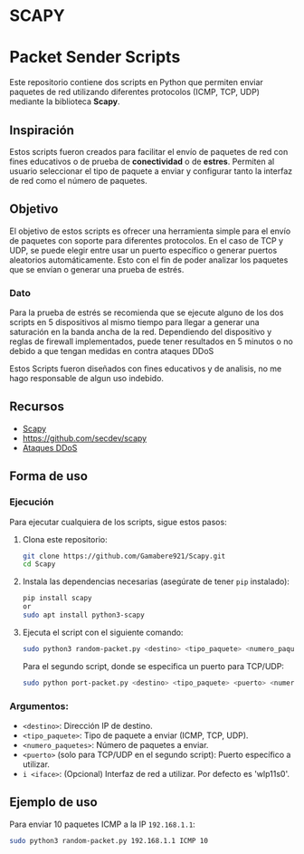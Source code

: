 # SCAPY

# Packet Sender Scripts

Este repositorio contiene dos scripts en Python que permiten enviar paquetes de red utilizando diferentes protocolos (ICMP, TCP, UDP) mediante la biblioteca **Scapy**. 

## Inspiración

Estos scripts fueron creados para facilitar el envío de paquetes de red con fines educativos o de prueba de **conectividad** o de **estres**. Permiten al usuario seleccionar el tipo de paquete a enviar y configurar tanto la interfaz de red como el número de paquetes.

## Objetivo

El objetivo de estos scripts es ofrecer una herramienta simple para el envío de paquetes con soporte para diferentes protocolos. En el caso de TCP y UDP, se puede elegir entre usar un puerto específico o generar puertos aleatorios automáticamente. Esto con el fin de poder analizar los paquetes que se envían o generar una prueba de estrés.

### Dato

Para la prueba de estrés se recomienda que se ejecute alguno de los dos scripts en 5 dispositivos al mismo tiempo para llegar a generar una saturación en la banda ancha de la red. Dependiendo del dispositivo y reglas de firewall implementados, puede tener resultados en 5 minutos o no debido a que tengan medidas en contra ataques DDoS

Estos Scripts fueron diseñados con fines educativos y de analisis, no me hago responsable de algun uso indebido.

## Recursos

- [Scapy](https://scapy.net)
- https://github.com/secdev/scapy
- [Ataques DDoS](https://latam.kaspersky.com/resource-center/threats/ddos-attacks?srsltid=AfmBOorDCuhyqzXk0F257KMirNrMXNevy25eW_0XV8wjrZuoDZC-AcWN)

## Forma de uso

### Ejecución

Para ejecutar cualquiera de los scripts, sigue estos pasos:

1. Clona este repositorio:
    
    ```bash
    git clone https://github.com/Gamabere921/Scapy.git
    cd Scapy
    
    ```
    
2. Instala las dependencias necesarias (asegúrate de tener `pip` instalado):
    
    ```bash
    pip install scapy
    or
    sudo apt install python3-scapy 
    
    ```
    
3. Ejecuta el script con el siguiente comando:
    
    ```bash
    sudo python3 random-packet.py <destino> <tipo_paquete> <numero_paquetes> [-i <iface>]
    
    ```
    
    Para el segundo script, donde se especifica un puerto para TCP/UDP:
    
    ```bash
    sudo python port-packet.py <destino> <tipo_paquete> <puerto> <numero_paquetes> [-i <iface>]
    
    ```
    

### Argumentos:

- `<destino>`: Dirección IP de destino.
- `<tipo_paquete>`: Tipo de paquete a enviar (ICMP, TCP, UDP).
- `<numero_paquetes>`: Número de paquetes a enviar.
- `<puerto>` (solo para TCP/UDP en el segundo script): Puerto específico a utilizar.
- `i <iface>`: (Opcional) Interfaz de red a utilizar. Por defecto es 'wlp11s0'.

## Ejemplo de uso

Para enviar 10 paquetes ICMP a la IP `192.168.1.1`:

```bash
sudo python3 random-packet.py 192.168.1.1 ICMP 10

```
